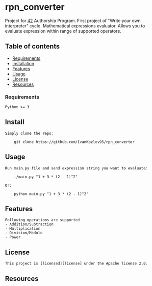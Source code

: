 # rpn_converter
Project for [42][42] Authorship Program. First project of "Write your own interpreter" cycle.
Mathematical expressions evaluator. Allows you to evaluate expression within range of supported operators.

## Table of contents

* [Requirements](#requirements)
* [Installation](#install)
* [Features](#features)
* [Usage](#install)
* [License](#license)
* [Resources](#resources)

### Requirements
	Python >= 3

## Install
	Simply clone the repo:

		git clone https://github.com/IvanKozlov95/rpn_converter

## Usage
	Run main.py file and send expression string you want to evaluate:

		./main.py "1 + 3 * (2 - 1)^2"
	
	Or:

		python main.py "1 + 3 * (2 - 1)^2"

## Features
	Following operations are supported
	- Addition/Subtraction
	- Multiplication
	- Division/Modulo
	- Power

## License
	This project is [licensed][license] under the Apache license 2.0.

## Resources

[42]: http://42.us.org "42 USA"
[license]: https://github.com/IvanKozlov95/fdf/blob/master/LICENSE
